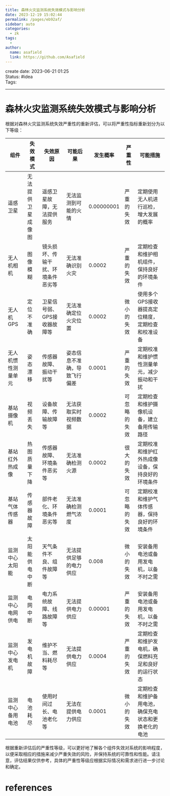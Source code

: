 ```yaml
---
title: 森林火灾监测系统失效模式与影响分析
date: 2023-12-19 15:02:44
permalink: /pages/eb92af/
sidebar: auto
categories:
  - zk
tags:
  - 
author: 
  name: asafield
  link: https://github.com/Asafield
---
```


create date: 2023-06-21 01:25  
Status: #idea  
Tags: 

---

# 森林火灾监测系统失效模式与影响分析
根据对森林火灾监测系统失效严重性的重新评估，可以将严重性指标重新划分为以下等级：

| 组件               | 失效模式           | 失效原因                           | 可能后果                     | 发生概率   | 严重性       | 可能措施                                             |
| ------------------ | ------------------ | ---------------------------------- | ---------------------------- | ---------- | ------------ | ---------------------------------------------------- |
| 遥感卫星           | 无法提供卫星成像图 | 遥感卫星故障，无法提供服务         | 无法监测到可能的火情         | 0.00000001 | 严重的失效 | 定期使用无人机进行巡检，增大发展的概率                                                     |
| 无人机相机         | 图像模糊           | 镜头损坏、传输干扰、环境条件恶劣等 | 无法准确识别火灾             | 0.0002     | 严重的失效   | 定期检查和维护相机组件，保持良好的环境条件           |
| 无人机GPS          | 定位不准确         | 卫星信号弱、GPS接收器故障等        | 无法准确定位火灾位置         | 0.0002     | 微小的失效   | 使用多个GPS接收器提高定位精度，定期检查和校准设备    |
| 无人机惯性测量单元 | 姿态漂移           | 传感器故障、振动干扰等             | 姿态信息不准确，导致飞行偏差 | 0.0001     | 严重的失效   | 定期校准和维护惯性测量单元，减少振动和干扰           |
| 基站摄像机         | 视频丢失           | 设备故障、传输故障等               | 无法获取实时视频数据         | 0.0002     | 可忽略的失效 | 定期检查和维护摄像机设备，建立备用传输路径           |
| 基站红外热成像     | 热图质量下降       | 传感器故障、环境条件恶劣等         | 无法准确检测火源             | 0.0002     | 很大的失效   | 定期校准和维护红外热成像设备，保持良好的环境条件     |
| 基站气体传感器     | 传感器故障         | 部件老化、环境条件恶劣等           | 无法准确检测燃气浓度         | 0.0001     | 可忽略的失效 | 定期校准和维护气体传感器，保持良好的环境条件         |
| 监测中心太阳能     | 太阳能供电中断     | 天气条件不良、组件故障等           | 无法提供足够的电力供应       | 0.008      | 微小的失效   | 安装备用电池或备用发电机，以备不时之需               |
| 监测中心电网供电   | 电网中断           | 电力系统故障、线路故障等           | 无法提供电力供应             | 0.00001    | 严重的失效   | 安装备用电池或备用发电机，以备不时之需               |
| 监测中心发电机     | 发电机故障         | 维护不当、燃料耗尽等               | 无法提供电力供应             | 0.0004     | 严重的失效   | 定期检查和维护发电机，确保燃料充足和良好的运行状态   |
| 监测中心备用电池   | 电池耗尽           | 使用时间过长、电池老化等           | 无法在提供电力供应           | 0.0001     | 微小的失效   | 定期检查和维护备用电池，确保充电状态和更换老化的电池 |

根据重新评估后的严重性等级，可以更好地了解各个组件失效对系统的影响程度，以便采取相应的措施来减少严重失效的风险，并保持系统的可靠性和性能。请注意，评估结果仅供参考，具体的严重性等级应根据实际情况和需求进行进一步讨论和确定。
# references
